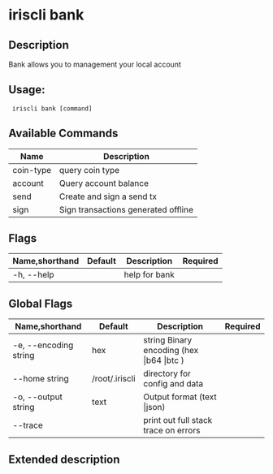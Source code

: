 # iriscli bank

## Description

Bank allows you to management your local account 

## Usage:

```
 iriscli bank [command]
```

 

## Available Commands

| Name      | Description                         |
| --------- | ----------------------------------- |
| coin-type | query coin type                     |
| account   | Query account balance               |
| send      | Create and sign a send tx           |
| sign      | Sign transactions generated offline |

## Flags

| Name,shorthand | Default | Description   | Required |
| -------------- | ------- | ------------- | -------- |
| -h, --help     |         | help for bank |          |

## Global Flags

| Name,shorthand        | Default        | Description                                 | Required |
| --------------------- | -------------- | ------------------------------------------- | -------- |
| -e, --encoding string | hex            | string   Binary encoding (hex \|b64 \|btc ) |          |
| --home string         | /root/.iriscli | directory for config and data               |          |
| -o, --output string   | text           | Output format (text \|json)                 |          |
| --trace               |                | print out full stack trace on errors        |          |

## Extended description



​    



​       
